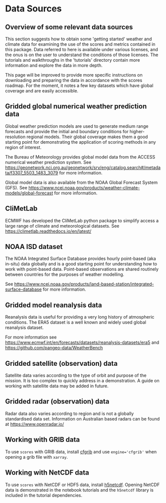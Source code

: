 # Data Sources

## Overview of some relevant data sources

This section suggests how to obtain some 'getting started' weather and climate data for examining the use of the scores and metrics contained in this package. Data referred to here is available under various licenses, and the onus is on the user to understand the conditions of those licenses. The tutorials and walkthroughs in the 'tutorials' directory contain more information and explore the data in more depth.

This page will be improved to provide more specific instructions on downloading and preparing the data in accordance with the scores roadmap. For the moment, it notes a few key datasets which have global coverage and are easily accessible.

## Gridded global numerical weather prediction data
Global weather prediction models are used to generate medium range forecasts and provide the initial and boundary conditions for higher-resolution regional models. Their global coverage makes them a good starting point for demonstrating the application of scoring methods in any region of interest.

The Bureau of Meteorology provides global model data from the ACCESS numerical weather prediction system. See https://geonetwork.nci.org.au/geonetwork/srv/eng/catalog.search#/metadata/f3307_5503_1483_3079 for more information.

Global model data is also available from the NOAA Global Forecast System (GFS). See https://www.ncei.noaa.gov/products/weather-climate-models/global-forecast for more information.

## CliMetLab
ECMWF has developed the CliMetLab python package to simplify access a large range of climate and meteorological datasets. See https://climetlab.readthedocs.io/en/latest/

## NOAA ISD dataset
The NOAA Integrated Surface Database provides hourly point-based (aka in-situ) data globally and is a good starting point for understanding how to work with point-based data. Point-based observations are shared routinely between countries for the purposes of weather modelling.

See https://www.ncei.noaa.gov/products/land-based-station/integrated-surface-database for more information.

## Gridded model reanalysis data
Reanalysis data is useful for providing a very long history of atmospheric conditions. The ERA5 dataset is a well known and widely used global reanalysis dataset.

For more information see https://www.ecmwf.int/en/forecasts/datasets/reanalysis-datasets/era5 and
https://github.com/pangeo-data/WeatherBench

## Gridded satellite (observation) data
Satellite data varies according to the type of orbit and purpose of the mission. It is too complex to quickly address in a demonstration. A guide on working with satellite data may be added in future.

## Gridded radar (observation) data
Radar data also varies according to region and is not a globally standardised data set. Information on Australian based radars can be found at https://www.openradar.io/

## Working with GRIB data
To use `scores` with GRIB data, install [cfgrib](https://github.com/ecmwf/cfgrib) and use `engine='cfgrib'` when opening a grib file with `xarray`.

## Working with NetCDF data
To use `scores` with NetCDF or HDF5 data, install [h5netcdf](https://github.com/h5netcdf/h5netcdf). Opening NetCDF data is demonstrated in the notebook tutorials and the `h5netcdf` library is included in the tutorial dependencies.
